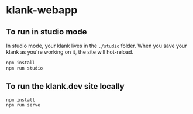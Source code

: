 # klank-webapp

## To run in studio mode

In studio mode, your klank lives in the `./studio` folder. When you save your klank as you're working on it, the site will hot-reload.

```bash
npm install
npm run studio
```

## To run the klank.dev site locally

```bash
npm install
npm run serve
```
